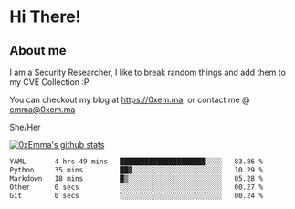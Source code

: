# Hi There!

## About me
I am a Security Researcher, I like to break random things and add them to my CVE Collection :P 

You can checkout my blog at https://0xem.ma, or contact me @ [emma@0xem.ma](mailto:emma@0xem.ma)

She/Her

[![0xEmma's github stats](https://github-readme-stats.vercel.app/api?username=0xEmma&count_private=true&show_icons=true&theme=dark)](https://github.com/0xEmma)
<!--START_SECTION:waka-->

```txt
YAML       4 hrs 49 mins   █████████████████████░░░░   83.86 %
Python     35 mins         ██▓░░░░░░░░░░░░░░░░░░░░░░   10.29 %
Markdown   18 mins         █▒░░░░░░░░░░░░░░░░░░░░░░░   05.28 %
Other      0 secs          ░░░░░░░░░░░░░░░░░░░░░░░░░   00.27 %
Git        0 secs          ░░░░░░░░░░░░░░░░░░░░░░░░░   00.24 %
```

<!--END_SECTION:waka-->
